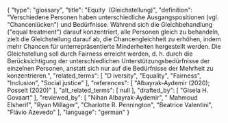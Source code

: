 {
    "type": "glossary",
    "title": "Equity  (Gleichstellung)",
    "definition": "Verschiedene Personen haben unterschiedliche Ausgangspositionen (vgl. \"Chancenlücken\") und Bedürfnisse. Während sich die Gleichbehandlung (\"equal treatment\") darauf konzentriert, alle Personen gleich zu behandeln, zielt die Gleichstellung darauf ab, die Chancengleichheit zu erhöhen, indem mehr Chancen für unterrepräsentierte Minderheiten hergestellt werden. Die Gleichstellung soll durch Fairness erreicht werden, d. h. durch die Berücksichtigung der unterschiedlichen Unterstützungsbedürfnisse der einzelnen Personen, anstatt sich nur auf die Bedürfnisse der Mehrheit zu konzentrieren.",
    "related_terms": [
        "D iversity",
        "Equality",
        "Fairness",
        "Inclusion",
        "Social justice"
    ],
    "references": [
        "Albayrak-Aydemir (2020); Posselt (2020)"
    ],
    "alt_related_terms": [
        null
    ],
    "drafted_by": [
        "Gisela H. Govaart"
    ],
    "reviewed_by": [
        "Nihan Albayrak-Aydemir",
        " Mahmoud Elsherif",
        "Ryan Millager",
        "Charlotte R. Pennington",
        "Beatrice Valentini",
        "Flávio Azevedo"
    ],
    "language": "german"
}
